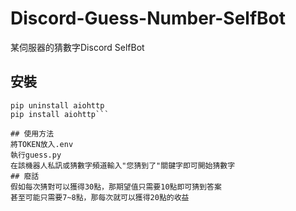 # Discord-Guess-Number-SelfBot
某伺服器的猜數字Discord SelfBot

## 安裝
```pip install git+https://github.com/dolfies/discord.py-self
pip uninstall aiohttp
pip install aiohttp```

## 使用方法
將TOKEN放入.env
執行guess.py
在該機器人私訊或猜數字頻道輸入"您猜到了"關鍵字即可開始猜數字
## 廢話
假如每次猜對可以獲得30點，那期望值只需要10點即可猜到答案
甚至可能只需要7~8點，那每次就可以獲得20點的收益
